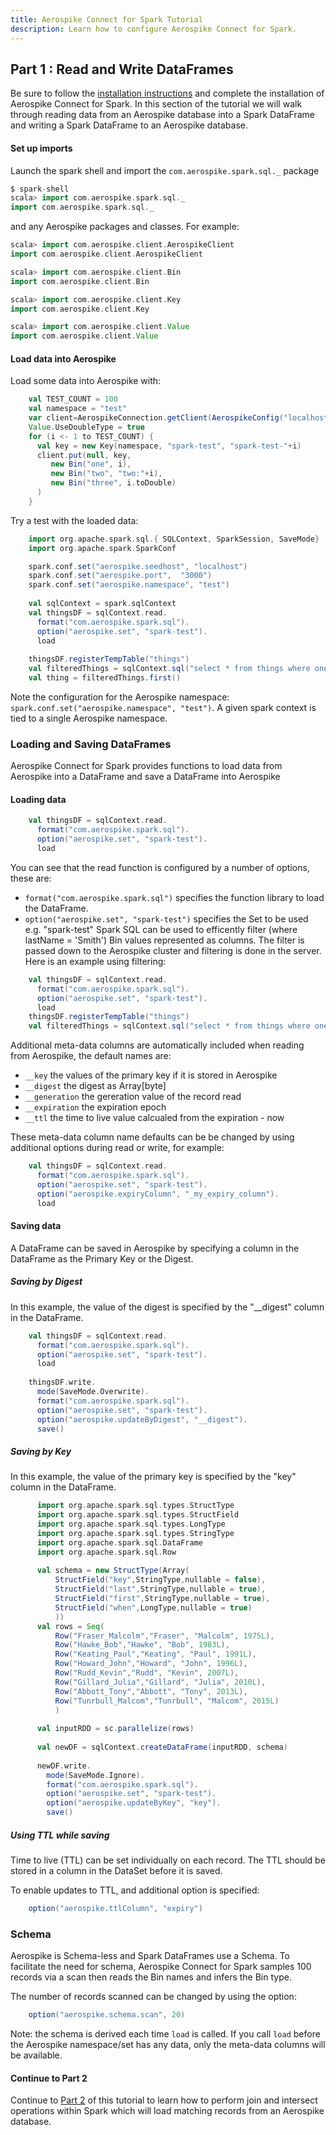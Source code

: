 ```yaml
---
title: Aerospike Connect for Spark Tutorial
description: Learn how to configure Aerospike Connect for Spark.
---
```


## Part 1 : Read and Write DataFrames

Be sure to follow the [installation instructions](/docs/connectors/enterprise/spark/installation.html) and complete the installation of Aerospike Connect for Spark. In this section of the tutorial we will walk through reading data from an Aerospike database into a Spark DataFrame and writing a Spark DataFrame to an Aerospike database.

#### Set up imports

Launch the spark shell and import the `com.aerospike.spark.sql._` package

```scala
$ spark-shell
scala> import com.aerospike.spark.sql._
import com.aerospike.spark.sql._
```
and any Aerospike packages and classes. For example:
```scala
scala> import com.aerospike.client.AerospikeClient
import com.aerospike.client.AerospikeClient

scala> import com.aerospike.client.Bin
import com.aerospike.client.Bin

scala> import com.aerospike.client.Key
import com.aerospike.client.Key

scala> import com.aerospike.client.Value
import com.aerospike.client.Value
```

#### Load data into Aerospike

Load some data into Aerospike with:

```scala
    val TEST_COUNT = 100
    val namespace = "test"
    var client=AerospikeConnection.getClient(AerospikeConfig("localhost",3000,1000))
    Value.UseDoubleType = true
    for (i <- 1 to TEST_COUNT) {
      val key = new Key(namespace, "spark-test", "spark-test-"+i)
      client.put(null, key,
         new Bin("one", i),
         new Bin("two", "two:"+i),
         new Bin("three", i.toDouble)
      )
    }
```

Try a test with the loaded data:

```scala
    import org.apache.spark.sql.{ SQLContext, SparkSession, SaveMode}
    import org.apache.spark.SparkConf

    spark.conf.set("aerospike.seedhost", "localhost")
    spark.conf.set("aerospike.port",  "3000")
    spark.conf.set("aerospike.namespace", "test")
    
    val sqlContext = spark.sqlContext
    val thingsDF = sqlContext.read.
      format("com.aerospike.spark.sql").
      option("aerospike.set", "spark-test").
      load
      
    thingsDF.registerTempTable("things")
    val filteredThings = sqlContext.sql("select * from things where one = 55")
    val thing = filteredThings.first()
```

Note the configuration for the Aerospike namespace: ```spark.conf.set("aerospike.namespace", "test")```. A given spark context is tied to a single Aerospike namespace.

### Loading and Saving DataFrames 

Aerospike Connect for Spark provides functions to load data from Aerospike into a DataFrame and save a DataFrame into Aerospike

#### Loading data

```scala
    val thingsDF = sqlContext.read.
      format("com.aerospike.spark.sql").
      option("aerospike.set", "spark-test").
      load 
```

You can see that the read function is configured by a number of options, these are:
- `format("com.aerospike.spark.sql")` specifies the function library to load the DataFrame.
- `option("aerospike.set", "spark-test")` specifies the Set to be used e.g. "spark-test"
Spark SQL can be used to efficently filter (where lastName = 'Smith') Bin values represented as columns. The filter is passed down to the Aerospike cluster and filtering is done in the server. Here is an example using filtering:

```scala
    val thingsDF = sqlContext.read.
      format("com.aerospike.spark.sql").
      option("aerospike.set", "spark-test").
      load 
    thingsDF.registerTempTable("things")
    val filteredThings = sqlContext.sql("select * from things where one = 55")
```

Additional meta-data columns are automatically included when reading from Aerospike, the default names are:
- `__key` the values of the primary key if it is stored in Aerospike
- `__digest` the digest as Array[byte]
- `__generation` the gereration value of the record read
- `__expiration` the expiration epoch
- `__ttl` the time to live value calcualed from the expiration - now
 
These meta-data column name defaults can be be changed by using additional options during read or write, for example:
```scala
    val thingsDF = sqlContext.read.
      format("com.aerospike.spark.sql").
      option("aerospike.set", "spark-test").
      option("aerospike.expiryColumn", "_my_expiry_column").
      load 
```

#### Saving data

A DataFrame can be saved in Aerospike by specifying a column in the DataFrame as the Primary Key or the Digest.

##### Saving by Digest

In this example, the value of the digest is specified by the "__digest" column in the DataFrame.
```scala
    val thingsDF = sqlContext.read.
      format("com.aerospike.spark.sql").
      option("aerospike.set", "spark-test").
      load 
        
    thingsDF.write.
      mode(SaveMode.Overwrite).
      format("com.aerospike.spark.sql").
      option("aerospike.set", "spark-test").
      option("aerospike.updateByDigest", "__digest").
      save()                
```

##### Saving by Key

In this example, the value of the primary key is specified by the "key" column in the DataFrame.
```scala
      import org.apache.spark.sql.types.StructType
      import org.apache.spark.sql.types.StructField
      import org.apache.spark.sql.types.LongType
      import org.apache.spark.sql.types.StringType
      import org.apache.spark.sql.DataFrame
      import org.apache.spark.sql.Row
       
      val schema = new StructType(Array(
          StructField("key",StringType,nullable = false),
          StructField("last",StringType,nullable = true),
          StructField("first",StringType,nullable = true),
          StructField("when",LongType,nullable = true)
          )) 
      val rows = Seq(
          Row("Fraser_Malcolm","Fraser", "Malcolm", 1975L),
          Row("Hawke_Bob","Hawke", "Bob", 1983L),
          Row("Keating_Paul","Keating", "Paul", 1991L), 
          Row("Howard_John","Howard", "John", 1996L), 
          Row("Rudd_Kevin","Rudd", "Kevin", 2007L), 
          Row("Gillard_Julia","Gillard", "Julia", 2010L), 
          Row("Abbott_Tony","Abbott", "Tony", 2013L), 
          Row("Tunrbull_Malcom","Tunrbull", "Malcom", 2015L)
          )
          
      val inputRDD = sc.parallelize(rows)
      
      val newDF = sqlContext.createDataFrame(inputRDD, schema)
  
      newDF.write.
        mode(SaveMode.Ignore).
        format("com.aerospike.spark.sql").
        option("aerospike.set", "spark-test").
        option("aerospike.updateByKey", "key").
        save()       
```

##### Using TTL while saving

Time to live (TTL) can be set individually on each record. The TTL should be stored in a column in the DataSet before it is saved. 

To enable updates to TTL, and additional option is specified:

```scala
    option("aerospike.ttlColumn", "expiry")
```

### Schema

Aerospike is Schema-less and Spark DataFrames use a Schema. To facilitate the need for schema, Aerospike Connect for Spark samples 100 records via a scan then reads the Bin names and infers the Bin type.

The number of records scanned can be changed by using the option:

```scala
    option("aerospike.schema.scan", 20)
```
Note: the schema is derived each time `load` is called. If you call `load` before the Aerospike namespace/set has any data, only the meta-data columns will be available.

#### Continue to Part 2

Continue to [Part 2](/docs/connectors/enterprise/spark/tutorial_2.html) of this tutorial to learn how to perform join and intersect operations within Spark which will load matching records from an Aerospike database.

